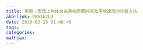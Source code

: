 ```yaml
---
title: 例题：宏观上物体自由落体所需时间及落地速度的计算方法
abbrlink: 9851b2bd
date: 2020-02-23 01:48:46
tags:
categories:
mathjax:
---
```

